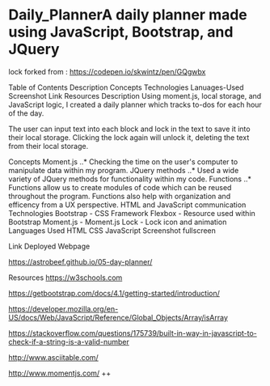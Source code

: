 # Daily_PlannerA daily planner made using JavaScript, Bootstrap, and JQuery

lock forked from : https://codepen.io/skwintz/pen/GQgwbx

Table of Contents
Description
Concepts
Technologies
Lanuages-Used
Screenshot
Link
Resources
Description
Using moment.js, local storage, and JavaScript logic, I created a daily planner which tracks to-dos for each hour of the day.

The user can input text into each block and lock in the text to save it into their local storage. Clicking the lock again will unlock it, deleting the text from their local storage.

Concepts
Moment.js
..* Checking the time on the user's computer to manipulate data within my program.
JQuery methods
..* Used a wide variety of JQuery methods for functionality within my code.
Functions
..* Functions allow us to create modules of code which can be reused throughout the program.  Functions also help with organization and efficency from a UX perspective.
HTML and JavaScript communication
Technologies
Bootstrap - CSS Framework
Flexbox - Resource used within Bootstrap
Moment.js - Moment.js
Lock - Lock icon and animation
Languages Used
HTML
CSS
JavaScript
Screenshot
fullscreen

Link
Deployed Webpage

https://astrobeef.github.io/05-day-planner/

Resources
https://w3schools.com

https://getbootstrap.com/docs/4.1/getting-started/introduction/

https://developer.mozilla.org/en-US/docs/Web/JavaScript/Reference/Global_Objects/Array/isArray

https://stackoverflow.com/questions/175739/built-in-way-in-javascript-to-check-if-a-string-is-a-valid-number

http://www.asciitable.com/

http://www.momentjs.com/ ++